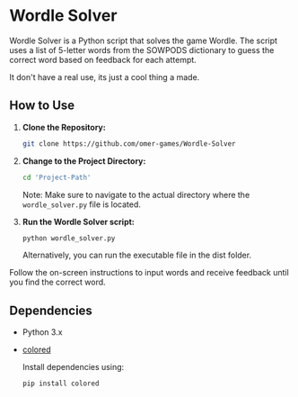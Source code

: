 # Wordle Solver

Wordle Solver is a Python script that solves the game Wordle. The script uses a list of 5-letter words from the SOWPODS dictionary to guess the correct word based on feedback for each attempt.

It don't have a real use, its just a cool thing a made.

## How to Use

1. **Clone the Repository:**

    ```bash
    git clone https://github.com/omer-games/Wordle-Solver
    ```

2. **Change to the Project Directory:**

    ```bash
    cd 'Project-Path'
    ```

    Note: Make sure to navigate to the actual directory where the `wordle_solver.py` file is located.

3. **Run the Wordle Solver script:**

    ```bash
    python wordle_solver.py
    ```

    Alternatively, you can run the executable file in the dist folder.

Follow the on-screen instructions to input words and receive feedback until you find the correct word.

## Dependencies

- Python 3.x
- [colored](https://pypi.org/project/colored/)

   Install dependencies using:

   ```bash
   pip install colored
